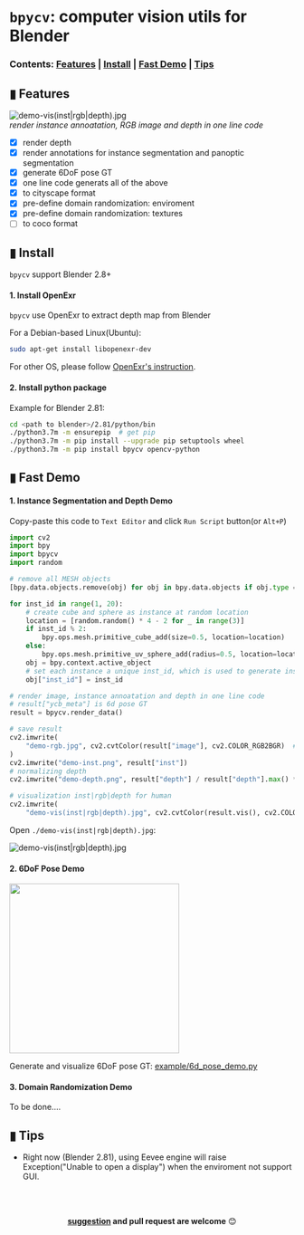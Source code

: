# `bpycv`: computer vision utils for Blender

### Contents: [Features](#-features) | [Install](#-install) | [Fast Demo](#-fast-demo) | [Tips](#-tips) 

## ▮ Features

![demo-vis(inst|rgb|depth).jpg](doc/img/demo-vis(inst|rgb|depth).jpg)    
*render instance annoatation, RGB image and depth in one line code*

 - [x] render depth
 - [x] render annotations for instance segmentation and panoptic segmentation 
 - [x] generate 6DoF pose GT
 - [x] one line code generats all of the above
 - [x] to cityscape format
 - [x] pre-define domain randomization: enviroment
 - [x] pre-define domain randomization: textures
 - [ ] to coco format

## ▮ Install
`bpycv` support Blender 2.8+

#### 1. Install OpenExr
`bpycv` use OpenExr to extract depth map from Blender

For a Debian-based Linux(Ubuntu):
```bash
sudo apt-get install libopenexr-dev
```

For other OS, please follow [OpenExr's instruction](https://excamera.com/sphinx/articles-openexr.html).

#### 2. Install python package
Example for Blender 2.81:
```bash
cd <path to blender>/2.81/python/bin
./python3.7m -m ensurepip  # get pip
./python3.7m -m pip install --upgrade pip setuptools wheel
./python3.7m -m pip install bpycv opencv-python
```

## ▮ Fast Demo
#### 1. Instance Segmentation and Depth Demo
Copy-paste this code to `Text Editor` and click `Run Script` button(or `Alt+P`)
```python
import cv2
import bpy
import bpycv
import random

# remove all MESH objects
[bpy.data.objects.remove(obj) for obj in bpy.data.objects if obj.type == "MESH"]

for inst_id in range(1, 20):
    # create cube and sphere as instance at random location
    location = [random.random() * 4 - 2 for _ in range(3)]
    if inst_id % 2:
        bpy.ops.mesh.primitive_cube_add(size=0.5, location=location)
    else:
        bpy.ops.mesh.primitive_uv_sphere_add(radius=0.5, location=location)
    obj = bpy.context.active_object
    # set each instance a unique inst_id, which is used to generate instance annotation.
    obj["inst_id"] = inst_id

# render image, instance annoatation and depth in one line code
# result["ycb_meta"] is 6d pose GT
result = bpycv.render_data()

# save result
cv2.imwrite(
    "demo-rgb.jpg", cv2.cvtColor(result["image"], cv2.COLOR_RGB2BGR)  # cover RGB to BGR
)
cv2.imwrite("demo-inst.png", result["inst"])
# normalizing depth
cv2.imwrite("demo-depth.png", result["depth"] / result["depth"].max() * 255)

# visualization inst|rgb|depth for human
cv2.imwrite(
    "demo-vis(inst|rgb|depth).jpg", cv2.cvtColor(result.vis(), cv2.COLOR_RGB2BGR)
```
Open `./demo-vis(inst|rgb|depth).jpg`:   

![demo-vis(inst|rgb|depth).jpg](doc/img/demo-vis(inst|rgb|depth).jpg)


#### 2. 6DoF Pose Demo
<img src="https://user-images.githubusercontent.com/10448025/74708759-5e3ee000-5258-11ea-8849-0174c34d507c.png" style="width:300px">

Generate and visualize 6DoF pose GT: [example/6d_pose_demo.py](example/6d_pose_demo.py)


#### 3. Domain Randomization Demo

To be done....

## ▮ Tips
 * Right now (Blender 2.81), using Eevee engine will raise Exception("Unable to open a display") when the enviroment not support GUI.

<br>
<br>
<div align="center">

**[suggestion](https://github.com/DIYer22/bpycv/issues) and pull request are welcome** 😊
</div>